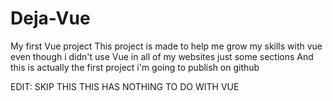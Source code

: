 # Deja-Vue
My first Vue project 
This project is made to help me grow my skills with vue even though i didn't use Vue in all of my websites just some sections 
And this is actually the first project i'm going to publish on github 

EDIT: SKIP THIS THIS HAS NOTHING TO DO WITH VUE

